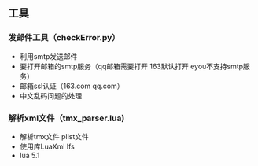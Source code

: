 ## 工具

### 发邮件工具（checkError.py）
* 利用smtp发送邮件
* 要打开邮箱的smtp服务（qq邮箱需要打开 163默认打开 eyou不支持smtp服务）
* 邮箱ssl认证（163.com qq.com）
* 中文乱码问题的处理

### 解析xml文件（tmx_parser.lua)
* 解析tmx文件 plist文件
* 使用库LuaXml lfs 
* lua 5.1 